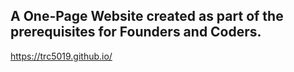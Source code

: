 ## A One-Page Website created as part of the prerequisites for Founders and Coders. 
https://trc5019.github.io/
